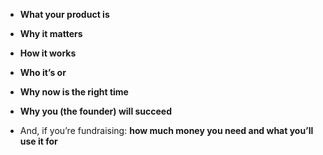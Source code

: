 - **What your product is**
- **Why it matters**
- **How it works**
    
- **Who it’s or**
    
- **Why now is the right time**
    
- **Why you (the founder) will succeed**
    
- And, if you’re fundraising: **how much money you need and what you’ll use it for**